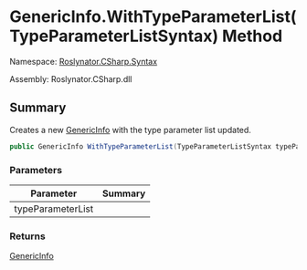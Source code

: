 # GenericInfo\.WithTypeParameterList\(TypeParameterListSyntax\) Method

Namespace: [Roslynator.CSharp.Syntax](../../README.md)

Assembly: Roslynator\.CSharp\.dll

## Summary

Creates a new [GenericInfo](../README.md) with the type parameter list updated\.

```csharp
public GenericInfo WithTypeParameterList(TypeParameterListSyntax typeParameterList)
```

### Parameters

| Parameter | Summary |
| --------- | ------- |
| typeParameterList | |

### Returns

[GenericInfo](../README.md)


